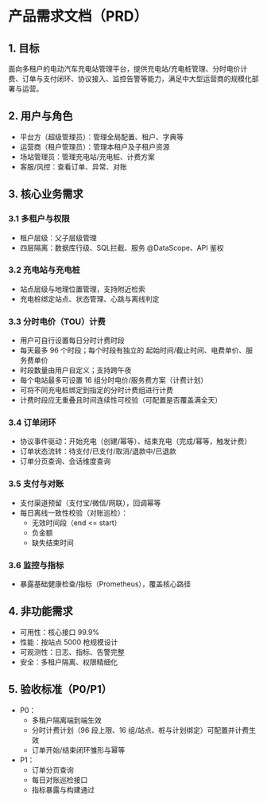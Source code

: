 # 产品需求文档（PRD）

## 1. 目标
面向多租户的电动汽车充电站管理平台，提供充电站/充电桩管理、分时电价计费、订单与支付闭环、协议接入、监控告警等能力，满足中大型运营商的规模化部署与运营。

## 2. 用户与角色
- 平台方（超级管理员）：管理全局配置、租户、字典等
- 运营商（租户管理员）：管理本租户及子租户资源
- 场站管理员：管理充电站/充电桩、计费方案
- 客服/风控：查看订单、异常、对账

## 3. 核心业务需求
### 3.1 多租户与权限
- 租户层级：父子层级管理
- 四层隔离：数据库行级、SQL拦截、服务 @DataScope、API 鉴权

### 3.2 充电站与充电桩
- 站点层级与地理位置管理，支持附近检索
- 充电桩绑定站点、状态管理、心跳与离线判定

### 3.3 分时电价（TOU）计费
- 用户可自行设置每日分时计费时段
- 每天最多 96 个时段；每个时段有独立的 起始时间/截止时间、电费单价、服务费单价
- 时段数量由用户自定义；支持跨午夜
- 每个电站最多可设置 16 组分时电价/服务费方案（计费计划）
- 可将不同充电桩绑定到指定的分时计费组进行计费
- 计费时段应无重叠且时间连续性可校验（可配置是否覆盖满全天）

### 3.4 订单闭环
- 协议事件驱动：开始充电（创建/幂等）、结束充电（完成/幂等，触发计费）
- 订单状态流转：待支付/已支付/取消/退款中/已退款
- 订单分页查询、会话维度查询

### 3.5 支付与对账
- 支付渠道预留（支付宝/微信/网联），回调幂等
- 每日离线一致性校验（对账巡检）：
  - 无效时间段（end <= start）
  - 负金额
  - 缺失结束时间

### 3.6 监控与指标
- 暴露基础健康检查/指标（Prometheus），覆盖核心路径

## 4. 非功能需求
- 可用性：核心接口 99.9%
- 性能：按站点 5000 枪规模设计
- 可观测性：日志、指标、告警完整
- 安全：多租户隔离、权限精细化

## 5. 验收标准（P0/P1）
- P0：
  - 多租户隔离端到端生效
  - 分时计费计划（96 段上限、16 组/站点、桩与计划绑定）可配置并计费生效
  - 订单开始/结束闭环雏形与幂等
- P1：
  - 订单分页查询
  - 每日对账巡检接口
  - 指标暴露与构建通过
